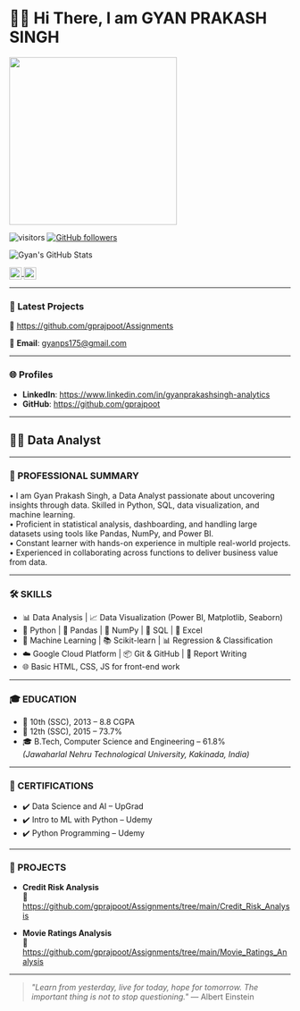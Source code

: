 # 👋👋 Hi There, I am GYAN PRAKASH SINGH

<a>
<img src="gyan_profile.jpg" class="inline" style="width: 300px; height: 300px;">

![visitors](https://visitor-badge.laobi.icu/badge?page_id=gprajpoot.visitor-badge)
[![GitHub followers](https://img.shields.io/github/followers/gprajpoot.svg?style=social&label=Follow)](https://github.com/gprajpoot?tab=followers)

![Gyan's GitHub Stats](https://github-readme-stats.vercel.app/api?username=gprajpoot&count_private=true&show_icons=true&theme=algolia)

<a href="https://www.linkedin.com/in/gyanprakashsingh-analytics/">
  <img align="center" alt="Gyan's LinkedIn" width="22px" src="https://cdn.jsdelivr.net/npm/simple-icons@v3/icons/linkedin.svg" />
</a>
<a href="mailto:gyanps175@gmail.com">
  <img align="center" alt="Gyan's Email" width="22px" src="https://cdn.jsdelivr.net/npm/simple-icons@v3/icons/gmail.svg" />
</a>

---

### 📂 Latest Projects

🔗 https://github.com/gprajpoot/Assignments  

📧 **Email**: gyanps175@gmail.com

---

### 🌐 Profiles

- **LinkedIn**: https://www.linkedin.com/in/gyanprakashsingh-analytics  
- **GitHub**: https://github.com/gprajpoot  

---

## 🧑‍💼 Data Analyst  

---

### 💼 PROFESSIONAL SUMMARY

• I am Gyan Prakash Singh, a Data Analyst passionate about uncovering insights through data. Skilled in Python, SQL, data visualization, and machine learning.  
• Proficient in statistical analysis, dashboarding, and handling large datasets using tools like Pandas, NumPy, and Power BI.  
• Constant learner with hands-on experience in multiple real-world projects.  
• Experienced in collaborating across functions to deliver business value from data.  

---

### 🛠️ SKILLS

- 📊 Data Analysis | 📈 Data Visualization (Power BI, Matplotlib, Seaborn)  
- 🐍 Python | 🧮 Pandas | 🔄 NumPy | 🔎 SQL | 📁 Excel  
- 🤖 Machine Learning | 📚 Scikit-learn | 📊 Regression & Classification  
- ☁️ Google Cloud Platform | 📦 Git & GitHub | 📃 Report Writing  
- 🌐 Basic HTML, CSS, JS for front-end work

---

### 🎓 EDUCATION

- 🏫 10th (SSC), 2013 – 8.8 CGPA  
- 🏫 12th (SSC), 2015 – 73.7%  
- 🎓 B.Tech, Computer Science and Engineering – 61.8%  
  *(Jawaharlal Nehru Technological University, Kakinada, India)*

---

### 📜 CERTIFICATIONS

- ✔️ Data Science and AI – UpGrad  
- ✔️ Intro to ML with Python – Udemy  
- ✔️ Python Programming – Udemy  

---

### 📁 PROJECTS

- **Credit Risk Analysis**  
  🔗 https://github.com/gprajpoot/Assignments/tree/main/Credit_Risk_Analysis  

- **Movie Ratings Analysis**  
  🔗 https://github.com/gprajpoot/Assignments/tree/main/Movie_Ratings_Analysis  

---

> *"Learn from yesterday, live for today, hope for tomorrow. The important thing is not to stop questioning."* — Albert Einstein
